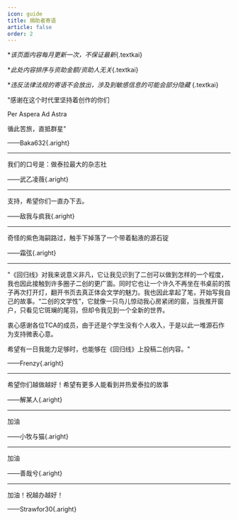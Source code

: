 ```yaml
---
icon: guide
title: 捐助者寄语
article: false
order: 2
---
```


**该页面内容每月更新一次，不保证最新*{.textkai}

**此处内容排序与资助金额/资助人无关*{.textkai}

**违反法律法规的寄语不会放出，涉及到敏感信息的可能会部分隐藏* {.textkai}

<!-- more -->

<nline />

"感谢在这个时代里坚持着创作的你们

Per Aspera Ad Astra

循此苦旅，直抵群星"

——Baka632{.aright}

---

我们的口号是：做泰拉最大的杂志社

——武乙凌薇{.aright}

---

支持，希望你们一直办下去。

——敌我与疯我{.aright}

---
奇怪的紫色海嗣路过，触手下掉落了一个带着黏液的源石锭

——霜弦{.aright}

---

"《回归线》对我来说意义非凡，它让我见识到了二创可以做到怎样的一个程度，我也因此接触到许多圈子二创的更广面。同时它也让一个许久不再坐在书桌前的孩子再次打开灯，翻开书页去真正体会文学的魅力。我也因此拿起了笔，开始写我自己的故事。“二创的文学性”，它就像一只鸟儿惊动我心房紧闭的窗，当我推开窗户，只看见它斑斓的尾羽，但却令我见到一个全新的世界。

衷心感谢各位TCA的成员，由于还是个学生没有个人收入，于是以此一堆源石作为支持微表心意。

希望有一日我能力足够时，也能够在《回归线》上投稿二创内容。"

——Frenzy{.aright}

---

希望你们越做越好！希望有更多人能看到并热爱泰拉的故事

——解某人{.aright}

---

加油

——小牧与猫{.aright}

---

加油

——善哉兮{.aright}

---

加油！祝越办越好！

——Strawfor30{.aright}

<eod />
